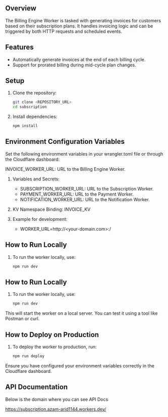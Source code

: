 ## Overview

The Billing Engine Worker is tasked with generating invoices for customers based on their subscription plans. It handles invoicing logic and can be triggered by both HTTP requests and scheduled events.

## Features

- Automatically generate invoices at the end of each billing cycle.
- Support for prorated billing during mid-cycle plan changes.

## Setup

1. Clone the repository:
   ```bash  
   git clone <REPOSITORY_URL>  
   cd subscription  

2. Install dependencies:
   ```bash
   npm install

## Environment Configuration Variables
Set the following environment variables in your wrangler.toml file or through the Cloudflare dashboard:

INVOICE_WORKER_URL: URL to the Billing Engine Worker.

1. Variables and Secrets:
   - SUBSCRIPTION_WORKER_URL: URL to the Subscription Worker.
   - PAYMENT_WORKER_URL: URL to the Payment Worker.
   - NOTIFICATION_WORKER_URL: URL to the Notification Worker.

2. KV Namespace Binding:
     INVOICE_KV

2. Example for development:
   - WORKER_URL=http://<your-domain.com>:<port>/

## How to Run Locally
1. To run the worker locally, use:
    ```bash
    npm run dev

## How to Run Locally
1. To run the worker locally, use:
   ```bash
   npm run dev  

This will start the worker on a local server. You can test it using a tool like Postman or curl.


## How to Deploy on Production
1. To deploy the worker to production, run:
   ```bash
   npm run deploy  

Ensure you have configured your environment variables correctly in the Cloudflare dashboard.


## API Documentation
Below is the domain where you can see API Docs

https://subscription.azam-arid1144.workers.dev/
   